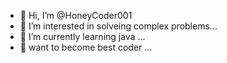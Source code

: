 - 👋 Hi, I’m @HoneyCoder001
- 👀 I’m interested in solveing complex problems...
- 🌱 I’m currently learning java  ...
- 🥰 want to become best coder ...
<!---
HoneyCoder001/HoneyCoder001 is a ✨ special ✨ repository because its `README.md` (this file) appears on your GitHub profile.
You can click the Preview link to take a look at your changes.
--->

